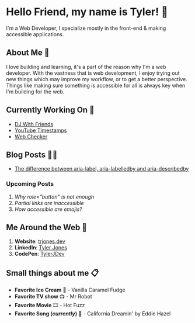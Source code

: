 # Hello Friend, my name is Tyler! 🌇
I'm a Web Developer, I specialize mostly in the front-end & making accessible applications.

## About Me 📖
I love building and learning, it's a part of the reason why I'm a web developer. With the vastness that is web development, I enjoy trying out new things which may improve my workflow, or to get a better perspective. Things like making sure something is accessible for all is always key when I'm building for the web.

## Currently Working On 🚧
- [DJ With Friends](https://github.com/TylerJDev/DJ-With-Friends)
- [YouTube Timestamps](https://github.com/TylerJDev/YouTube-Timestamps)
- [Web Checker](https://github.com/TylerJDev/web-checker) 

## Blog Posts ✍🏽
- [The difference between aria-label, aria-labelledby and aria-describedby](https://trjones.dev/2020-08-20-the-difference-between-aria-label-aria-labelledby-and-aria-describedby/)

### Upcoming Posts
1. *Why role="button" is not enough*
2. *Partial links are inaccessible*
3. *How accessible are emojis?*

## Me Around the Web 🛬
1. **Website**: [trjones.dev](https://trjones.dev/)
2. **LinkedIn**: [Tyler Jones](https://www.linkedin.com/in/tyjdev/)
3. **CodePen**: [TylerJDev](https://codepen.io/TylerJDev)

## Small things about me 📋
* **Favorite Ice Cream** 🍨 - Vanilla Caramel Fudge
* **Favorite TV show** 📺 - Mr Robot
* **Favorite Movie** 🎞️ - Hot Fuzz
* **Favorite Song (*currently*)** 🎵 - California Dreamin' by Eddie Hazel
